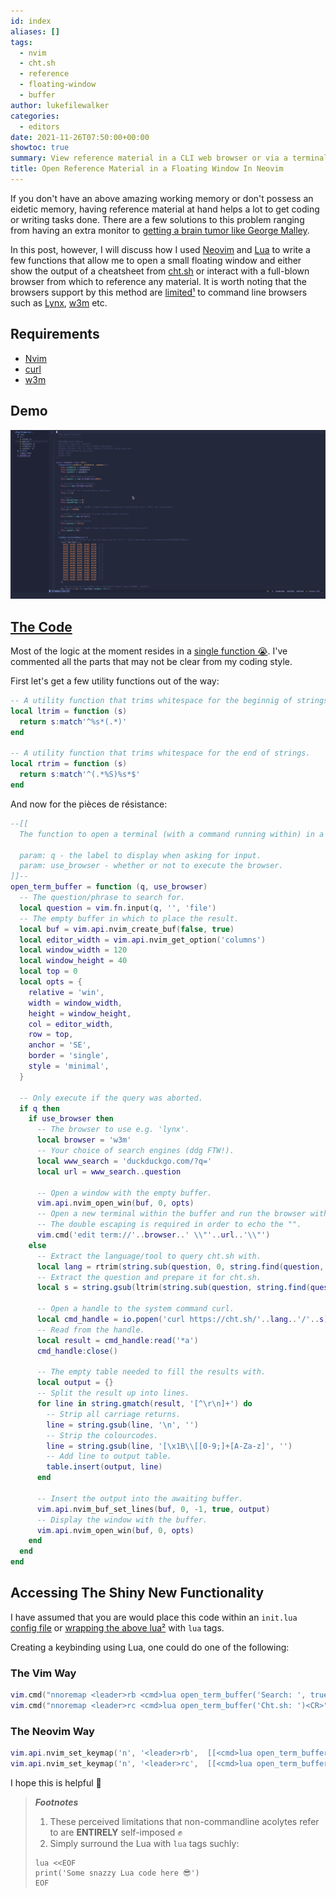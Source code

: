 ```yaml
---
id: index
aliases: []
tags:
  - nvim
  - cht.sh
  - reference
  - floating-window
  - buffer
author: lukefilewalker
categories:
  - editors
date: 2021-11-26T07:50:00+00:00
showtoc: true
summary: View reference material in a CLI web browser or via a terminal command in a floating window within Neovim.
title: Open Reference Material in a Floating Window In Neovim
---
```


If you don't have an above amazing working memory or don't possess an eidetic memory, having reference material at hand helps a lot to get coding or writing tasks done. There are a few solutions to this problem ranging from having an extra monitor to [getting a brain tumor like George Malley](https://www.imdb.com/title/tt0117333/).

In this post, however, I will discuss how I used [Neovim](https://neovim.io/) and [Lua](http://www.lua.org/) to write a few functions that allow me to open a small floating window and either show the output of a cheatsheet from [cht.sh](http://cht.sh/) or interact with a full-blown browser from which to reference any material. It is worth noting that the browsers support by this method are [limited¹](#_footnotes_) to command line browsers such as [Lynx](http://lynx.browser.org/), [w3m](http://w3m.sourceforge.net/) etc.

## Requirements

- [Nvim](https://neovim.io/)
- [curl](https://curl.se/)
- [w3m](http://w3m.sourceforge.net/)

## Demo

![Demo](./open-referenc-material.gif "A demo of how to open reference material in a floating window in nvim")

## [The Code](https://lkml.org/lkml/2000/8/25/132)

Most of the logic at the moment resides in a [single function 😭](https://en.wikipedia.org/wiki/Single-responsibility_principle). I've commented all the parts that may not be clear from my coding style.

First let's get a few utility functions out of the way:

```lua
-- A utility function that trims whitespace for the beginnig of strings.
local ltrim = function (s)
  return s:match'^%s*(.*)'
end

-- A utility function that trims whitespace for the end of strings.
local rtrim = function (s)
  return s:match'^(.*%S)%s*$'
end
```

And now for the pièces de résistance:

```lua
--[[
  The function to open a terminal (with a command running within) in a floating window.

  param: q - the label to display when asking for input.
  param: use_browser - whether or not to execute the browser.
]]--
open_term_buffer = function (q, use_browser)
  -- The question/phrase to search for.
  local question = vim.fn.input(q, '', 'file')
  -- The empty buffer in which to place the result.
  local buf = vim.api.nvim_create_buf(false, true)
  local editor_width = vim.api.nvim_get_option('columns')
  local window_width = 120
  local window_height = 40
  local top = 0
  local opts = {
    relative = 'win',
    width = window_width,
    height = window_height,
    col = editor_width,
    row = top,
    anchor = 'SE',
    border = 'single',
    style = 'minimal',
  }

  -- Only execute if the query was aborted.
  if q then
    if use_browser then
      -- The browser to use e.g. 'lynx'.
      local browser = 'w3m'
      -- Your choice of search engines (ddg FTW!).
      local www_search = 'duckduckgo.com/?q='
      local url = www_search..question

      -- Open a window with the empty buffer.
      vim.api.nvim_open_win(buf, 0, opts)
      -- Open a new terminal within the buffer and run the browser with its params.
      -- The double escaping is required in order to echo the "".
      vim.cmd('edit term://'..browser..' \\"'..url..'\\"')
    else
      -- Extract the language/tool to query cht.sh with.
      local lang = rtrim(string.sub(question, 0, string.find(question, ' ')))
      -- Extract the question and prepare it for cht.sh.
      local s = string.gsub(ltrim(string.sub(question, string.find(question, ' '), -1)), '%s', '+')

      -- Open a handle to the system command curl.
      local cmd_handle = io.popen('curl https://cht.sh/'..lang..'/'..s)
      -- Read from the handle.
      local result = cmd_handle:read('*a')
      cmd_handle:close()

      -- The empty table needed to fill the results with.
      local output = {}
      -- Split the result up into lines.
      for line in string.gmatch(result, '[^\r\n]+') do
        -- Strip all carriage returns.
        line = string.gsub(line, '\n', '')
        -- Strip the colourcodes.
        line = string.gsub(line, '[\x1B\\[[0-9;]+[A-Za-z]', '')
        -- Add line to output table.
        table.insert(output, line)
      end

      -- Insert the output into the awaiting buffer.
      vim.api.nvim_buf_set_lines(buf, 0, -1, true, output)
      -- Display the window with the buffer.
      vim.api.nvim_open_win(buf, 0, opts)
    end
  end
end
```

## Accessing The Shiny New Functionality

I have assumed that you are would place this code within an `init.lua` [config file](https://github.com/nanotee/nvim-lua-guide#initlua) or [wrapping the above lua²](#_footnotes_) with `lua` tags.

Creating a keybinding using Lua, one could do one of the following:

### The Vim Way

```lua
vim.cmd("nnoremap <leader>rb <cmd>lua open_term_buffer('Search: ', true)<CR>")`
vim.cmd("nnoremap <leader>rc <cmd>lua open_term_buffer('Cht.sh: ')<CR>")`
```

### The Neovim Way

```lua
vim.api.nvim_set_keymap('n', '<leader>rb',  [[<cmd>lua open_term_buffer('Search: ', true)<CR>]], { noremap = true, silent = true })
vim.api.nvim_set_keymap('n', '<leader>rc',  [[<cmd>lua open_term_buffer('Cht.sh: ')<CR>]], { noremap = true, silent = true })
```

I hope this is helpful 🦾

> _**Footnotes**_
>
> 1. These perceived limitations that non-commandline acolytes refer to are **ENTIRELY** self-imposed ✊
> 2. Simply surround the Lua with `lua` tags suchly:
>
> ```vim
> lua <<EOF
> print('Some snazzy Lua code here 😎')
> EOF
> ```
